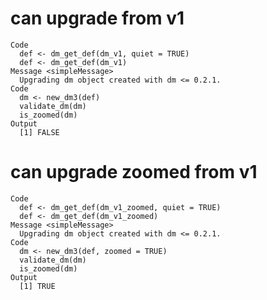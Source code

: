 # can upgrade from v1

    Code
      def <- dm_get_def(dm_v1, quiet = TRUE)
      def <- dm_get_def(dm_v1)
    Message <simpleMessage>
      Upgrading dm object created with dm <= 0.2.1.
    Code
      dm <- new_dm3(def)
      validate_dm(dm)
      is_zoomed(dm)
    Output
      [1] FALSE

# can upgrade zoomed from v1

    Code
      def <- dm_get_def(dm_v1_zoomed, quiet = TRUE)
      def <- dm_get_def(dm_v1_zoomed)
    Message <simpleMessage>
      Upgrading dm object created with dm <= 0.2.1.
    Code
      dm <- new_dm3(def, zoomed = TRUE)
      validate_dm(dm)
      is_zoomed(dm)
    Output
      [1] TRUE

